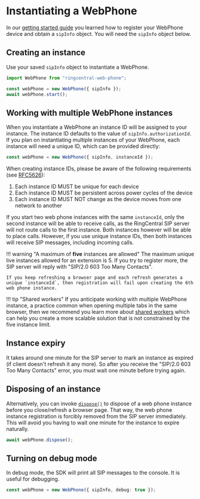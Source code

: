 # Instantiating a WebPhone

In our [getting started guide](index.md) you learned how to register your
WebPhone device and obtain a `sipInfo` object. You will need the `sipInfo`
object below.

## Creating an instance

Use your saved `sipInfo` object to instantiate a WebPhone.

```ts
import WebPhone from "ringcentral-web-phone";

const webPhone = new WebPhone({ sipInfo });
await webPhone.start();
```

## Working with multiple WebPhone instances

When you instantiate a WebPhone an instance ID will be assigned to your
instance. The instance ID defaults to the value of `sipInfo.authorizationId`. If
you plan on instantiating multiple instances of your WebPhone, each instance
will need a unique ID, which can be provided directly:

```ts
const webPhone = new WebPhone({ sipInfo, instanceId });
```

When creating instance IDs, please be aware of the following requirements (see
[RFC5626](https://datatracker.ietf.org/doc/html/rfc5626#section-4.1)):

1. Each instance ID MUST be unique for each device
2. Each instance ID MUST be persistent across power cycles of the device
3. Each instance ID MUST NOT change as the device moves from one network to
   another

If you start two web phone instances with the same `instanceId`, only the second
instance will be able to receive calls, as the RingCentral SIP server will not
route calls to the first instance. Both instances however will be able to place
calls. However, if you use unique instance IDs, then both instances will receive
SIP messages, including incoming calls.

!!! warning "A maximum of **five** instances are allowed" The maximum unique
live instances allowed for an extension is 5. If you try to register more, the
SIP server will reply with "SIP/2.0 603 Too Many Contacts".

    If you keep refreshing a browser page and each refresh generates a unique `instanceId`, then registration will fail upon creating the 6th web phone instance.

!!! tip "Shared workers" If you anticipate working with multiple WebPhone
instance, a practice common when opening multiple tabs in the same browser, then
we recommend you learn more about [shared workers](shared-workers.md) which can
help you create a more scalable solution that is not constrained by the five
instance limit.

## Instance expiry

It takes around one minute for the SIP server to mark an instance as expired (if
client doesn't refresh it any more). So after you receive the "SIP/2.0 603 Too
Many Contacts" error, you must wait one minute before trying again.

## Disposing of an instance

Alternatively, you can invoke [`dispose()`](../reference/dispose.md) to dispose
of a web phone instance before you close/refresh a browser page. That way, the
web phone instance registration is forcibly removed from the SIP server
immediately. This will avoid you having to wait one minute for the instance to
expire naturally.

```ts
await webPhone.dispose();
```

## Turning on debug mode

In debug mode, the SDK will print all SIP messages to the console. It is useful
for debugging.

```ts
const webPhone = new WebPhone({ sipInfo, debug: true });
```
